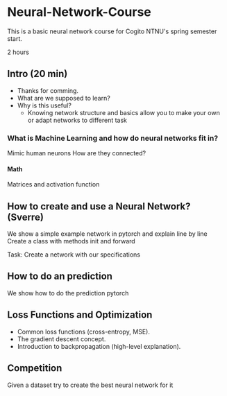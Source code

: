 # Neural-Network-Course
This is a basic neural network course for Cogito NTNU's spring semester start.

2 hours


## Intro (20 min)
* Thanks for comming. 
* What are we supposed to learn?
* Why is this useful?
    - Knowing network structure and basics allow you to make 
    your own or adapt networks to different task


### What is Machine Learning and how do neural networks fit in?

Mimic human neurons
How are they connected?

#### Math 

Matrices and activation function

## How to create and use a Neural Network? (Sverre)

We show a simple example network in pytorch and explain line by line
Create a class with methods init and forward

Task:
Create a network with our specifications


## How to do an prediction
We show how to do the prediction
pytorch

## Loss Functions and Optimization
* Common loss functions (cross-entropy, MSE).
* The gradient descent concept.
* Introduction to backpropagation (high-level explanation).

## Competition
Given a dataset try to create the best neural network for it

 


